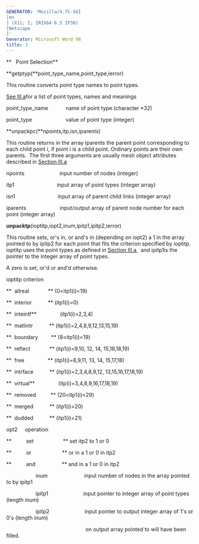 ```yaml
---
GENERATOR: 'Mozilla/4.7C-SGI 
[en
] (X11; I; IRIX64 6.5 IP30) 
[Netscape
]'
Generator: Microsoft Word 98
title: 3
---
```


**   Point Selection**

 **getptyp(**point\_type\_name,point\_type,ierror)

  This routine converts point type names to point types.

  [See III.a](meshobject.md)for a list of point types, names and
  meanings

  point\_type\_name            name of point type (character
*32)

  point\_type                       value of point type (integer)

 **unpackpc(**npoints,itp,isn,iparents)

  This routine returns in the array iparents the parent point
  corresponding to each child point i, if point i is a child point.
  Ordinary points are their own parents.  The first three arguments
  are usually mesh object attributes described in [Section
  III.a](meshobject.md)

  npoints                        input number of nodes (integer)

  itp1                             input array of point types (integer
  array)

  isn1                             input array of parent child links
  (integer array)

  iparents                       input/output array of parent node
  number for each point (integer array)

 **unpacktp**(ioptitp,iopt2,inum,ipitp1,ipitp2,ierror)

 This routine sets, or's in, or and's in (depending on iopt2) a 1 in
 the array pointed to by ipitp2 for each point that fits the criterion
 specified by ioptitp. ioptitp uses the point types as defined in
 [Section III.a ](meshobject.md)  and ipitp1is the pointer to the
 integer array of point types.

 A zero is set, or'd or and'd otherwise.

 ioptitp criterion

 **  allreal             ** (0&lt;itp1(i)&lt;19)

 **  interior           ** (itp1(i)=0)

 **  inteintf**                (itp1(i)=2,3,4)

 **  matlintr           ** (itp1(i)=2,4,8,9,12,13,15,19)

 **  boundary         ** (8&lt;itp1(i)&lt;19)

 **  reflect             ** (itp1(i)=9,10, 12, 14, 15,16,18,19)

 **  free                ** (itp1(i)=8,9,11, 13, 14, 15,17,18)

 **  intrface           ** (itp1(i)=2,3,4,8,9,12, 13,15,16,17,18,19)

 **  virtual**                (itp(i)=3,4,8,9,16,17,18,19)

 **  removed          ** (20&lt;itp1(i)&lt;29)

 **  merged           ** (itp1(i)=20)

 **  dudded           ** (itp1(i)=21)

 opt2     operation

 **          set                    ** set itp2 to 1 or 0

 **          or                     ** or in a 1 or 0 in itp2

 **          and                  ** and in a 1 or 0 in itp2

                    inum                         input number of nodes
in the array pointed to by ipitp1

                    ipitp1                        input pointer to
integer array of point types (length inum)

                    ipitp2                        input pointer to
output integer array of 1's or 0's (length inum)

                                                      on output array
pointed to will have been filled.
